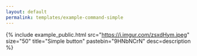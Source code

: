 ```yaml
---
layout: default
permalink: templates/example-command-simple
---
```

<!-- Don't include the front matter above -->

<!-- This simple line below will display an image and pastebin embed -->
<!-- src = full path to the Imgur image, i.e. https://i.imgur.com/zsxdHym.jpeg -->
<!-- size = resize image if it's too large (which it should not be in the first place). Valid values are 25, 50 and 75 (percentage). Delete the key or change it to 100 if you want full image size. -->
<!-- title = title, will be displayed as a button and title of the modal -->
<!-- pastebin = the pastebin unique ID, NOT the whole url, i.e. https://pastebin.com/HVRnqeJx will be just HVRnqeJx -->
<!-- If you're NOT including pastebin, delete the pastebin="X" key completely -->
<!-- Do not change anything else -->
{% include example_public.html src="https://i.imgur.com/zsxdHym.jpeg" size="50" title="Simple button" pastebin="9HNbNCrN" desc=description %} 
